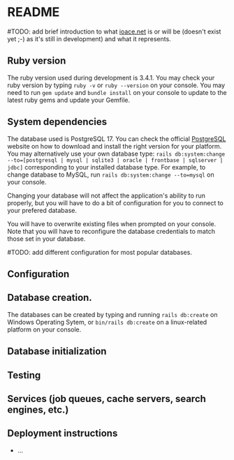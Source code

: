 # README
#TODO: add brief introduction to what [ioace.net](ioace.net) is or will be (doesn't exist yet ;-) as it's still in development) and what it represents.

## Ruby version
The ruby version used during development is 3.4.1. You may check your ruby version by typing `ruby -v` or `ruby --version` on your console. You may need to run `gem update` and `bundle install` on your console to update to the latest ruby gems and update your Gemfile.

## System dependencies
The database used is PostgreSQL 17. You can check the official [PostgreSQL](https://www.postgresql.org/download/) website on how to download and install the right version for your platform. You may alternatively use your own database type: `rails db:system:change --to=[postgresql | mysql | sqlite3 | oracle | frontbase | sqlserver | jdbc]` corresponding to your installed database type. For example, to change database to MySQL, run `rails db:system:change --to=mysql` on your console.

Changing your database will not affect the application's ability to run properly, but you will have to do a bit of configuration for you to connect to your prefered database.

You will have to overwrite existing files when prompted on your console. Note that you will have to reconfigure the database credentials to match those set in your database.

#TODO: add different configuration for most popular databases.

## Configuration

## Database creation.

The databases can be created by typing and running `rails db:create` on Windows Operating Sytem, or `bin/rails db:create` on a linux-related platform on your console.

## Database initialization

## Testing

## Services (job queues, cache servers, search engines, etc.)

## Deployment instructions

* ...
